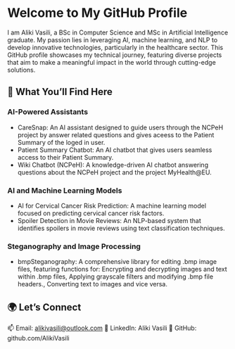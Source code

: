 # Welcome to My GitHub Profile
I am Aliki Vasili, a BSc in Computer Science and MSc in Artificial Intelligence graduate. My passion lies in leveraging AI, machine learning, and NLP to develop innovative technologies, particularly in the healthcare sector. This GitHub profile showcases my technical journey, featuring diverse projects that aim to make a meaningful impact in the world through cutting-edge solutions.
## 🚀 What You’ll Find Here
### AI-Powered Assistants
- CareSnap: An AI assistant designed to guide users through the NCPeH project by answer related questions and gives aceess to the Patient Summary of the loged in user.
- Patient Summary Chatbot: An AI chatbot that gives users seamless access to their Patient Summary.
- Wiki Chatbot (NCPeH): A knowledge-driven AI chatbot answering questions about the NCPeH project and the project MyHealth@EU.
### AI and Machine Learning Models
- AI for Cervical Cancer Risk Prediction: A machine learning model focused on predicting cervical cancer risk factors.
- Spoiler Detection in Movie Reviews: An NLP-based system that identifies spoilers in movie reviews using text classification techniques.
### Steganography and Image Processing
- bmpSteganography: A comprehensive library for editing .bmp image files, featuring functions for: Encrypting and decrypting images and text within .bmp files, Applying grayscale filters and modifying .bmp file headers., Converting text to images and vice versa.
## 🌍 Let’s Connect
📫 Email: alikivasili@outlook.com
💼 LinkedIn: Aliki Vasili
📝 GitHub: github.com/AlikiVasili




<!--
**AlikiVasili/AlikiVasili** is a ✨ _special_ ✨ repository because its `README.md` (this file) appears on your GitHub profile.

Here are some ideas to get you started:

- 🔭 I’m currently working on ...
- 🌱 I’m currently learning ...
- 👯 I’m looking to collaborate on ...
- 🤔 I’m looking for help with ...
- 💬 Ask me about ...
- 📫 How to reach me: ...
- 😄 Pronouns: ...
- ⚡ Fun fact: ...
-->
